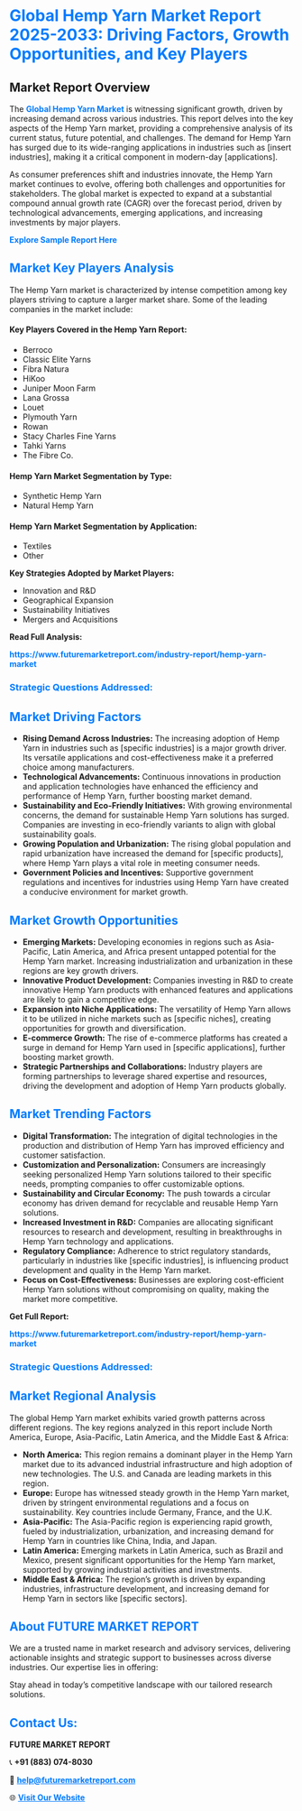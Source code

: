 <h1 style="color: #007BFF;">Global Hemp Yarn Market Report 2025-2033: Driving Factors, Growth Opportunities, and Key Players</h1>

<section id="overview">
<h2>Market Report Overview</h2>
<p>The <a href="https://www.futuremarketreport.com/industry-report/hemp-yarn-market" style="color: #007BFF; text-decoration: none;"><strong>Global Hemp Yarn Market</strong></a> is witnessing significant growth, driven by increasing demand across various industries. This report delves into the key aspects of the Hemp Yarn market, providing a comprehensive analysis of its current status, future potential, and challenges. The demand for Hemp Yarn has surged due to its wide-ranging applications in industries such as [insert industries], making it a critical component in modern-day [applications].</p>
<p>As consumer preferences shift and industries innovate, the Hemp Yarn market continues to evolve, offering both challenges and opportunities for stakeholders. The global market is expected to expand at a substantial compound annual growth rate (CAGR) over the forecast period, driven by technological advancements, emerging applications, and increasing investments by major players.</p>
</section>

<section id="overview">
<p><a href="https://www.futuremarketreport.com/request-sample/reportId=59531" style="color: #007BFF; text-decoration: none;"><strong>Explore Sample Report Here</strong></a></p>
</section>

<section id="key-players">
<h2 style="color: #007BFF;">Market Key Players Analysis</h2>
<p>The Hemp Yarn market is characterized by intense competition among key players striving to capture a larger market share. Some of the leading companies in the market include:</p>
<h4>Key Players Covered in the Hemp Yarn Report:</h4>
<ul><li>Berroco</li><li>Classic Elite Yarns</li><li>Fibra Natura</li><li>HiKoo</li><li>Juniper Moon Farm</li><li>Lana Grossa</li><li>Louet</li><li>Plymouth Yarn</li><li>Rowan</li><li>Stacy Charles Fine Yarns</li><li>Tahki Yarns</li><li>The Fibre Co.</li></ul>
<h4>Hemp Yarn Market Segmentation by Type:</h4>
<ul><li>Synthetic Hemp Yarn</li><li>Natural Hemp Yarn</li></ul>

<h4>Hemp Yarn Market Segmentation by Application:</h4>
<ul><li>Textiles</li><li>Other</li></ul>
<p><strong>Key Strategies Adopted by Market Players:</strong></p>
<ul>
<li>Innovation and R&D</li>
<li>Geographical Expansion</li>
<li>Sustainability Initiatives</li>
<li>Mergers and Acquisitions</li>
</ul>
</section>

<section>
<p><strong>Read Full Analysis: </strong></p><a href="https://www.futuremarketreport.com/industry-report/hemp-yarn-market" style="color: #007BFF; text-decoration: none;"><strong>https://www.futuremarketreport.com/industry-report/hemp-yarn-market</strong></a>
<h3 style="color: #007BFF;">Strategic Questions Addressed:</h3>
</section>

<section id="driving-factors">
<h2 style="color: #007BFF;">Market Driving Factors</h2>
<ul>
<li><strong>Rising Demand Across Industries:</strong> The increasing adoption of Hemp Yarn in industries such as [specific industries] is a major growth driver. Its versatile applications and cost-effectiveness make it a preferred choice among manufacturers.</li>
<li><strong>Technological Advancements:</strong> Continuous innovations in production and application technologies have enhanced the efficiency and performance of Hemp Yarn, further boosting market demand.</li>
<li><strong>Sustainability and Eco-Friendly Initiatives:</strong> With growing environmental concerns, the demand for sustainable Hemp Yarn solutions has surged. Companies are investing in eco-friendly variants to align with global sustainability goals.</li>
<li><strong>Growing Population and Urbanization:</strong> The rising global population and rapid urbanization have increased the demand for [specific products], where Hemp Yarn plays a vital role in meeting consumer needs.</li>
<li><strong>Government Policies and Incentives:</strong> Supportive government regulations and incentives for industries using Hemp Yarn have created a conducive environment for market growth.</li>
</ul>
</section>

<section id="growth-opportunities">
<h2 style="color: #007BFF;">Market Growth Opportunities</h2>
<ul>
<li><strong>Emerging Markets:</strong> Developing economies in regions such as Asia-Pacific, Latin America, and Africa present untapped potential for the Hemp Yarn market. Increasing industrialization and urbanization in these regions are key growth drivers.</li>
<li><strong>Innovative Product Development:</strong> Companies investing in R&D to create innovative Hemp Yarn products with enhanced features and applications are likely to gain a competitive edge.</li>
<li><strong>Expansion into Niche Applications:</strong> The versatility of Hemp Yarn allows it to be utilized in niche markets such as [specific niches], creating opportunities for growth and diversification.</li>
<li><strong>E-commerce Growth:</strong> The rise of e-commerce platforms has created a surge in demand for Hemp Yarn used in [specific applications], further boosting market growth.</li>
<li><strong>Strategic Partnerships and Collaborations:</strong> Industry players are forming partnerships to leverage shared expertise and resources, driving the development and adoption of Hemp Yarn products globally.</li>
</ul>
</section>

<section id="trending-factors">
<h2 style="color: #007BFF;">Market Trending Factors</h2>
<ul>
<li><strong>Digital Transformation:</strong> The integration of digital technologies in the production and distribution of Hemp Yarn has improved efficiency and customer satisfaction.</li>
<li><strong>Customization and Personalization:</strong> Consumers are increasingly seeking personalized Hemp Yarn solutions tailored to their specific needs, prompting companies to offer customizable options.</li>
<li><strong>Sustainability and Circular Economy:</strong> The push towards a circular economy has driven demand for recyclable and reusable Hemp Yarn solutions.</li>
<li><strong>Increased Investment in R&D:</strong> Companies are allocating significant resources to research and development, resulting in breakthroughs in Hemp Yarn technology and applications.</li>
<li><strong>Regulatory Compliance:</strong> Adherence to strict regulatory standards, particularly in industries like [specific industries], is influencing product development and quality in the Hemp Yarn market.</li>
<li><strong>Focus on Cost-Effectiveness:</strong> Businesses are exploring cost-efficient Hemp Yarn solutions without compromising on quality, making the market more competitive.</li>
</ul>
</section>

<section>
<p><strong>Get Full Report: </strong></p><a href="https://www.futuremarketreport.com/industry-report/hemp-yarn-market" style="color: #007BFF; text-decoration: none;"><strong>https://www.futuremarketreport.com/industry-report/hemp-yarn-market</strong></a>
<h3 style="color: #007BFF;">Strategic Questions Addressed:</h3>
</section>


<section id="regional-analysis">
<h2 style="color: #007BFF;">Market Regional Analysis</h2>
<p>The global Hemp Yarn market exhibits varied growth patterns across different regions. The key regions analyzed in this report include North America, Europe, Asia-Pacific, Latin America, and the Middle East & Africa:</p>
<ul>
<li><strong>North America:</strong> This region remains a dominant player in the Hemp Yarn market due to its advanced industrial infrastructure and high adoption of new technologies. The U.S. and Canada are leading markets in this region.</li>
<li><strong>Europe:</strong> Europe has witnessed steady growth in the Hemp Yarn market, driven by stringent environmental regulations and a focus on sustainability. Key countries include Germany, France, and the U.K.</li>
<li><strong>Asia-Pacific:</strong> The Asia-Pacific region is experiencing rapid growth, fueled by industrialization, urbanization, and increasing demand for Hemp Yarn in countries like China, India, and Japan.</li>
<li><strong>Latin America:</strong> Emerging markets in Latin America, such as Brazil and Mexico, present significant opportunities for the Hemp Yarn market, supported by growing industrial activities and investments.</li>
<li><strong>Middle East & Africa:</strong> The region’s growth is driven by expanding industries, infrastructure development, and increasing demand for Hemp Yarn in sectors like [specific sectors].</li>
</ul>
</section>

<footer>
<h2 style="color: #007BFF;">About FUTURE MARKET REPORT</h2>
<p>We are a trusted name in market research and advisory services, delivering actionable insights and strategic support to businesses across diverse industries. Our expertise lies in offering:</p>

<p>Stay ahead in today’s competitive landscape with our tailored research solutions.</p>

<h2 style="color: #007BFF;">Contact Us:</h2>
<p><strong>FUTURE MARKET REPORT</strong></p>
<p>📞 <strong>+91 (883) 074-8030</strong></p>
<p>📧 <strong><a href="mailto:help@futuremarketreport.com" style="color: #007BFF;">help@futuremarketreport.com</a></strong></p>
<p>🌐 <strong><a href="https://www.futuremarketreport.com/" style="color: #007BFF;">Visit Our Website</a></strong></p>
</footer>